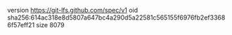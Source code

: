 version https://git-lfs.github.com/spec/v1
oid sha256:614ac318e8d5807a647bc4a290d5a22581c565155f6976fb2ef33686f57eff21
size 8079
